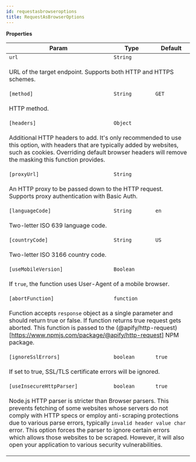 ```yaml
---
id: requestasbrowseroptions
title: RequestAsBrowserOptions
---
```


<a name="RequestAsBrowserOptions"></a>

**Properties**

<table>
<thead>
<tr>
<th>Param</th><th>Type</th><th>Default</th>
</tr>
</thead>
<tbody>
<tr>
<td><code>url</code></td><td><code>String</code></td><td></td>
</tr>
<tr>
<td colspan="3"><p>URL of the target endpoint. Supports both HTTP and HTTPS schemes.</p>
</td></tr><tr>
<td><code>[method]</code></td><td><code>String</code></td><td><code>GET</code></td>
</tr>
<tr>
<td colspan="3"><p>HTTP method.</p>
</td></tr><tr>
<td><code>[headers]</code></td><td><code>Object</code></td><td></td>
</tr>
<tr>
<td colspan="3"><p>Additional HTTP headers to add. It&#39;s only recommended to use this option,
 with headers that are typically added by websites, such as cookies. Overriding
 default browser headers will remove the masking this function provides.</p>
</td></tr><tr>
<td><code>[proxyUrl]</code></td><td><code>String</code></td><td></td>
</tr>
<tr>
<td colspan="3"><p>An HTTP proxy to be passed down to the HTTP request. Supports proxy authentication with Basic Auth.</p>
</td></tr><tr>
<td><code>[languageCode]</code></td><td><code>String</code></td><td><code>en</code></td>
</tr>
<tr>
<td colspan="3"><p>Two-letter ISO 639 language code.</p>
</td></tr><tr>
<td><code>[countryCode]</code></td><td><code>String</code></td><td><code>US</code></td>
</tr>
<tr>
<td colspan="3"><p>Two-letter ISO 3166 country code.</p>
</td></tr><tr>
<td><code>[useMobileVersion]</code></td><td><code>Boolean</code></td><td></td>
</tr>
<tr>
<td colspan="3"><p>If <code>true</code>, the function uses User-Agent of a mobile browser.</p>
</td></tr><tr>
<td><code>[abortFunction]</code></td><td><code>function</code></td><td></td>
</tr>
<tr>
<td colspan="3"><p>Function accepts <code>response</code> object as a single parameter and should return true or false.
 If function returns true request gets aborted. This function is passed to the
 (@apify/http-request)[<a href="https://www.npmjs.com/package/@apify/http-request%5D">https://www.npmjs.com/package/@apify/http-request]</a> NPM package.</p>
</td></tr><tr>
<td><code>[ignoreSslErrors]</code></td><td><code>boolean</code></td><td><code>true</code></td>
</tr>
<tr>
<td colspan="3"><p>If set to true, SSL/TLS certificate errors will be ignored.</p>
</td></tr><tr>
<td><code>[useInsecureHttpParser]</code></td><td><code>boolean</code></td><td><code>true</code></td>
</tr>
<tr>
<td colspan="3"><p>Node.js HTTP parser is stricter than Browser parsers. This prevents fetching of some websites
 whose servers do not comply with HTTP specs or employ anti-scraping protections due to
 various parse errors, typically <code>invalid header value char</code> error. This option forces
 the parser to ignore certain errors which allows those websites to be scraped.
 However, it will also open your application to various security vulnerabilities.</p>
</td></tr></tbody>
</table>
